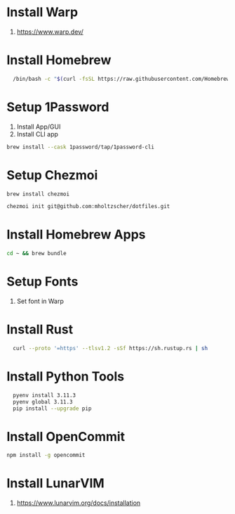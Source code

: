 # Install Warp

1. https://www.warp.dev/

# Install Homebrew
```sh
  /bin/bash -c "$(curl -fsSL https://raw.githubusercontent.com/Homebrew/install/HEAD/install.sh)"
```

# Setup 1Password

1. Install App/GUI
1. Install CLI app
```sh
brew install --cask 1password/tap/1password-cli
```

# Setup Chezmoi
```sh
brew install chezmoi

chezmoi init git@github.com:mholtzscher/dotfiles.git
```

# Install Homebrew Apps
```sh
cd ~ && brew bundle   
```

# Setup Fonts

1. Set font in Warp

# Install Rust
```sh
  curl --proto '=https' --tlsv1.2 -sSf https://sh.rustup.rs | sh
```

# Install Python Tools
```sh
  pyenv install 3.11.3
  pyenv global 3.11.3
  pip install --upgrade pip
```

# Install OpenCommit
```sh
npm install -g opencommit
```

# Install LunarVIM

1. https://www.lunarvim.org/docs/installation

